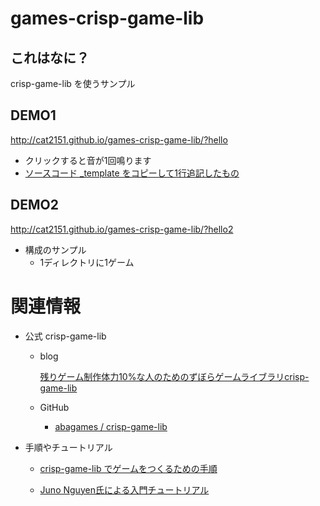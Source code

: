 # games-crisp-game-lib

## これはなに？
crisp-game-lib を使うサンプル

## DEMO1
http://cat2151.github.io/games-crisp-game-lib/?hello
- クリックすると音が1回鳴ります
- [ソースコード _template をコピーして1行追記したもの](https://github.com/cat2151/games-crisp-game-lib/blob/main/docs/hello/main.js)

## DEMO2
http://cat2151.github.io/games-crisp-game-lib/?hello2
- 構成のサンプル
    - 1ディレクトリに1ゲーム

# 関連情報

- 公式 crisp-game-lib
    - blog

        [残りゲーム制作体力10%な人のためのずぼらゲームライブラリcrisp-game-lib](https://aba.hatenablog.com/entry/2021/04/02/204732)
    - GitHub
        - [abagames / crisp-game-lib](https://github.com/abagames/crisp-game-lib)

- 手順やチュートリアル

    - [crisp-game-lib でゲームをつくるための手順](https://qiita.com/cat2151/items/851aa4923bebd125fcd7)

    - [Juno Nguyen氏による入門チュートリアル](https://github.com/JunoNgx/crisp-game-lib-tutorial)

